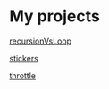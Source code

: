 # My projects

[recursionVsLoop](https://domstrueboy.github.io/js-experiments/recursionVsLoop/index.html)

[stickers](https://domstrueboy.github.io/js-experiments/stickers/index.html)

[throttle](https://domstrueboy.github.io/js-experiments/throttle/index.html)

